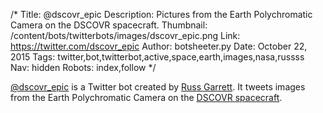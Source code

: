 /*
Title: @dscovr_epic
Description: Pictures from the Earth Polychromatic Camera on the DSCOVR spacecraft.
Thumbnail: /content/bots/twitterbots/images/dscovr_epic.png
Link: https://twitter.com/dscovr_epic
Author: botsheeter.py
Date: October 22, 2015
Tags: twitter,bot,twitterbot,active,space,earth,images,nasa,russss
Nav: hidden
Robots: index,follow
*/

[@dscovr_epic](https://twitter.com/dscovr_epic) is a Twitter bot created by [Russ Garrett](https://twitter.com/russss). It tweets images from the Earth Polychromatic Camera on the [DSCOVR spacecraft](http://www.nesdis.noaa.gov/DSCOVR/).

